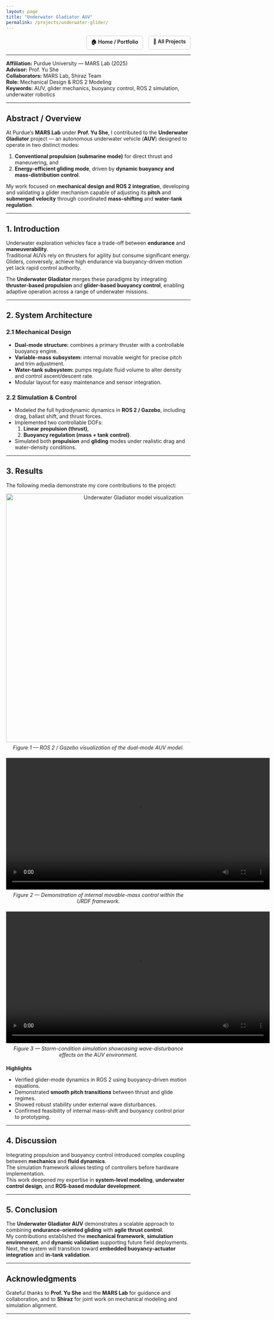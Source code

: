 ```yaml
---
layout: page
title: "Underwater Gladiator AUV"
permalink: /projects/underwater-glider/
---
```


<div style="display:flex; justify-content:flex-end; gap:15px; margin-bottom:10px;">
  <a href="/portfolio/" style="font-weight:600; text-decoration:none; border:1px solid #ccc; padding:6px 12px; border-radius:6px;">🏠 Home / Portfolio</a>
  <a href="{{ site.baseurl }}/projects/" style="font-weight:600; text-decoration:none; border:1px solid #ccc; padding:6px 12px; border-radius:6px;">📂 All Projects</a>
</div>

---

**Affiliation:** Purdue University — MARS Lab (2025)  
**Advisor:** Prof. Yu She  
**Collaborators:** MARS Lab, Shiraz Team  
**Role:** Mechanical Design & ROS 2 Modeling  
**Keywords:** AUV, glider mechanics, buoyancy control, ROS 2 simulation, underwater robotics  

---

## Abstract / Overview
At Purdue’s **MARS Lab** under **Prof. Yu She**, I contributed to the **Underwater Gladiator** project — an autonomous underwater vehicle (**AUV**) designed to operate in two distinct modes:  
1. **Conventional propulsion (submarine mode)** for direct thrust and maneuvering, and  
2. **Energy-efficient gliding mode**, driven by **dynamic buoyancy and mass-distribution control**.

My work focused on **mechanical design and ROS 2 integration**, developing and validating a glider mechanism capable of adjusting its **pitch** and **submerged velocity** through coordinated **mass-shifting** and **water-tank regulation**.

---

## 1. Introduction
Underwater exploration vehicles face a trade-off between **endurance** and **maneuverability**.  
Traditional AUVs rely on thrusters for agility but consume significant energy.  
Gliders, conversely, achieve high endurance via buoyancy-driven motion yet lack rapid control authority.  

The **Underwater Gladiator** merges these paradigms by integrating **thruster-based propulsion** and **glider-based buoyancy control**, enabling adaptive operation across a range of underwater missions.

---

## 2. System Architecture

### 2.1 Mechanical Design
- **Dual-mode structure:** combines a primary thruster with a controllable buoyancy engine.  
- **Variable-mass subsystem:** internal movable weight for precise pitch and trim adjustment.  
- **Water-tank subsystem:** pumps regulate fluid volume to alter density and control ascent/descent rate.  
- Modular layout for easy maintenance and sensor integration.

### 2.2 Simulation & Control
- Modeled the full hydrodynamic dynamics in **ROS 2 / Gazebo**, including drag, ballast shift, and thrust forces.  
- Implemented two controllable DOFs:  
  1. **Linear propulsion (thrust)**,  
  2. **Buoyancy regulation (mass + tank control)**.  
- Simulated both **propulsion** and **gliding** modes under realistic drag and water-density conditions.

---

## 3. Results
The following media demonstrate my core contributions to the project:

<div style="text-align:center; margin:10px 0 20px;">
  <img src="/portfolio/assets/images/glider/model.png" width="680px" alt="Underwater Gladiator model visualization">
  <p style="margin-top:6px;"><em>Figure 1 — ROS 2 / Gazebo visualization of the dual-mode AUV model.</em></p>
</div>

<div style="text-align:center; margin:20px 0;">
  <video width="720" controls>
    <source src="/portfolio/assets/images/glider/movable_mass.mp4" type="video/mp4">
    Your browser does not support the video tag.
  </video>
  <p style="margin-top:6px;"><em>Figure 2 — Demonstration of internal movable-mass control within the URDF framework.</em></p>
</div>

<div style="text-align:center; margin:20px 0;">
  <video width="720" controls>
    <source src="/portfolio/assets/images/glider/Storm_simulation.mp4" type="video/mp4">
    Your browser does not support the video tag.
  </video>
  <p style="margin-top:6px;"><em>Figure 3 — Storm-condition simulation showcasing wave-disturbance effects on the AUV environment.</em></p>
</div>

**Highlights**
- Verified glider-mode dynamics in ROS 2 using buoyancy-driven motion equations.  
- Demonstrated **smooth pitch transitions** between thrust and glide regimes.  
- Showed robust stability under external wave disturbances.  
- Confirmed feasibility of internal mass-shift and buoyancy control prior to prototyping.

---

## 4. Discussion
Integrating propulsion and buoyancy control introduced complex coupling between **mechanics** and **fluid dynamics**.  
The simulation framework allows testing of controllers before hardware implementation.  
This work deepened my expertise in **system-level modeling**, **underwater control design**, and **ROS-based modular development**.

---

## 5. Conclusion
The **Underwater Gladiator AUV** demonstrates a scalable approach to combining **endurance-oriented gliding** with **agile thrust control**.  
My contributions established the **mechanical framework**, **simulation environment**, and **dynamic validation** supporting future field deployments.  
Next, the system will transition toward **embedded buoyancy-actuator integration** and **in-tank validation**.

---

## Acknowledgments
Grateful thanks to **Prof. Yu She** and the **MARS Lab** for guidance and collaboration, and to **Shiraz** for joint work on mechanical modeling and simulation alignment.

---

<!-- MathJax (if any light equations are later added) -->
<script>
window.MathJax = {
  tex: { inlineMath: [['$','$'], ['\\(','\\)']] },
  svg: { fontCache: 'global' }
};
</script>
<script src="https://cdn.jsdelivr.net/npm/mathjax@3/es5/tex-mml-chtml.js" async></script>
